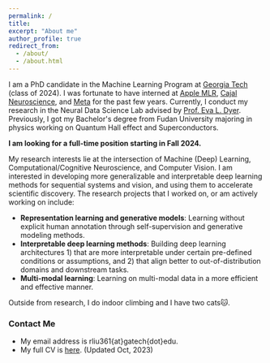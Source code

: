 ```yaml
---
permalink: /
title: 
excerpt: "About me"
author_profile: true
redirect_from: 
  - /about/
  - /about.html
---
```


I am a PhD candidate in the Machine Learning Program at [Georgia Tech](https://ml.gatech.edu/) (class of 2024).
I was fortunate to have interned at [Apple MLR](https://machinelearning.apple.com/), [Cajal Neuroscience](https://www.cajalneuro.com/), and [Meta](https://about.meta.com/) for the past few years.
Currently, I conduct my research in the Neural Data Science Lab advised by [Prof. Eva L. Dyer](https://dyerlab.gatech.edu/).
Previously, I got my Bachelor's degree from Fudan University majoring in physics working on Quantum Hall effect and Superconductors.

**I am looking for a full-time position starting in Fall 2024.**

My research interests lie at the intersection of Machine (Deep) Learning, Computational/Cognitive Neuroscience, and Computer Vision. I am interested in developing more generalizable and interpretable deep learning methods for sequential systems and vision, and using them to accelerate scientific discovery.
The research projects that I worked on, or am actively working on include: 
* **Representation learning and generative models**: Learning without explicit human annotation through self-supervision and generative modeling methods.
* **Interpretable deep learning methods**: Building deep learning architectures 1) that are more interpretable under certain pre-defined conditions or assumptions, and 2) that align better to out-of-distribution domains and downstream tasks.
* **Multi-modal learning**: Learning on multi-modal data in a more efficient and effective manner.

Outside from research, I do indoor climbing and I have two cats🐱.


### Contact Me

* My email address is rliu361{at}gatech{dot}edu.
* My full CV is [here](https://ranliu98.github.io/files/Ran_CV_Oct30.pdf). (Updated Oct, 2023)
